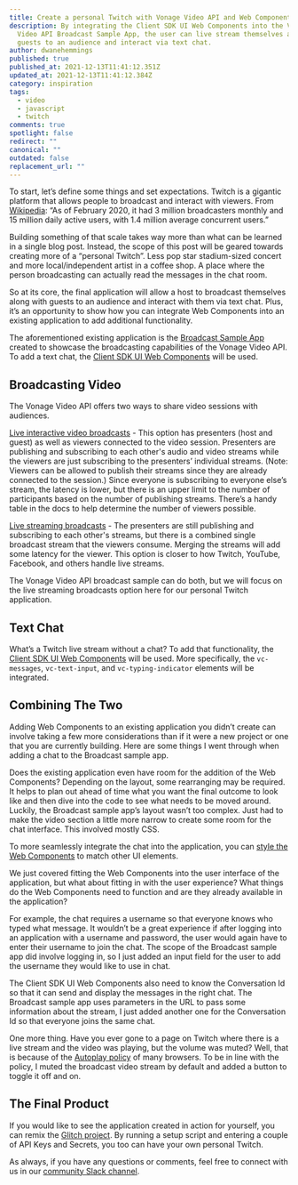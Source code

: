 ```yaml
---
title: Create a personal Twitch with Vonage Video API and Web Components
description: By integrating the Client SDK UI Web Components into the Vonage
  Video API Broadcast Sample App, the user can live stream themselves along with
  guests to an audience and interact via text chat.
author: dwanehemmings
published: true
published_at: 2021-12-13T11:41:12.351Z
updated_at: 2021-12-13T11:41:12.384Z
category: inspiration
tags:
  - video
  - javascript
  - twitch
comments: true
spotlight: false
redirect: ""
canonical: ""
outdated: false
replacement_url: ""
---
```

To start, let’s define some things and set expectations. Twitch is a gigantic platform that allows people to broadcast and interact with viewers. From [Wikipedia](https://en.wikipedia.org/wiki/Twitch_(service)):
“As of February 2020, it had 3 million broadcasters monthly and 15 million daily active users, with 1.4 million average concurrent users.” 

Building something of that scale takes way more than what can be learned in a single blog post. Instead, the scope of this post will be geared towards creating more of a “personal Twitch”. Less pop star stadium-sized concert and more local/independent artist in a coffee shop. A place where the person broadcasting can actually read the messages in the chat room.

So at its core, the final application will allow a host to broadcast themselves along with guests to an audience and interact with them via text chat. Plus, it’s an opportunity to show how you can integrate Web Components into an existing application to add additional functionality.

The aforementioned existing application is the [Broadcast Sample App](https://github.com/opentok/broadcast-sample-app) created to showcase the broadcasting capabilities of the Vonage Video API. To add a text chat, the [Client SDK UI Web Components](https://github.com/nexmo-community/clientsdk-ui-js) will be used.

## Broadcasting Video

The Vonage Video API offers two ways to share video sessions with audiences.

[Live interactive video broadcasts](https://tokbox.com/developer/guides/broadcast/live-interactive-video/) - This option has presenters (host and guest) as well as viewers connected to the video session. Presenters are publishing and subscribing to each other's audio and video streams while the viewers are just subscribing to the presenters’ individual streams. (Note: Viewers can be allowed to publish their streams since they are already connected to the session.) Since everyone is subscribing to everyone else’s stream, the latency is lower, but there is an upper limit to the number of participants based on the number of publishing streams. There’s a handy table in the docs to help determine the number of viewers possible.

[Live streaming broadcasts](https://tokbox.com/developer/guides/broadcast/live-streaming/) - The presenters are still publishing and subscribing to each other's streams, but there is a combined single broadcast stream that the viewers consume. Merging the streams will add some latency for the viewer. This option is closer to how Twitch, YouTube, Facebook, and others handle live streams.

The Vonage Video API broadcast sample can do both, but we will focus on the live streaming broadcasts option here for our personal Twitch application.

## Text Chat

What’s a Twitch live stream without a chat? To add that functionality, the [Client SDK UI Web Components](https://github.com/nexmo-community/clientsdk-ui-js) will be used. More specifically, the `vc-messages`, `vc-text-input`, and `vc-typing-indicator` elements will be integrated.

## Combining The Two

Adding Web Components to an existing application you didn’t create can involve taking a few more considerations than if it were a new project or one that you are currently building. Here are some things I went through when adding a chat to the Broadcast sample app.

Does the existing application even have room for the addition of the Web Components? Depending on the layout, some rearranging may be required. It helps to plan out ahead of time what you want the final outcome to look like and then dive into the code to see what needs to be moved around. Luckily, the Broadcast sample app’s layout wasn’t too complex. Just had to make the video section a little more narrow to create some room for the chat interface. This involved mostly CSS.

To more seamlessly integrate the chat into the application, you can [style the Web Components](https://learn.vonage.com/blog/2021/10/18/styling-web-components/) to match other UI elements.
   
We just covered fitting the Web Components into the user interface of the application, but what about fitting in with the user experience? What things do the Web Components need to function and are they already available in the application?

For example, the chat requires a username so that everyone knows who typed what message. It wouldn’t be a great experience if after logging into an application with a username and password, the user would again have to enter their username to join the chat. The scope of the Broadcast sample app did involve logging in, so I just added an input field for the user to add the username they would like to use in chat.

The Client SDK UI Web Components also need to know the Conversation Id so that it can send and display the messages in the right chat. The Broadcast sample app uses parameters in the URL to pass some information about the stream, I just added another one for the Conversation Id so that everyone joins the same chat.

One more thing. Have you ever gone to a page on Twitch where there is a live stream and the video was playing, but the volume was muted? Well, that is because of the [Autoplay policy](https://developer.chrome.com/blog/autoplay/) of many browsers. To be in line with the policy, I muted the broadcast video stream by default and added a button to toggle it off and on.

## The Final Product

If you would like to see the application created in action for yourself, you can remix the [Glitch project](https://glitch.com/edit/#!/remix/personal-twitch-demo?path=README.md%3A1%3A0). By running a setup script and entering a couple of API Keys and Secrets, you too can have your own personal Twitch.

As always, if you have any questions or comments, feel free to connect with us in our [community Slack channel](https://developer.vonage.com/slack).
